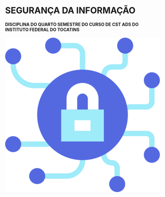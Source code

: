 # SEGURANÇA DA INFORMAÇÃO

#### DISCIPLINA DO QUARTO SEMESTRE DO CURSO DE CST ADS DO INSTITUTO FEDERAL DO TOCATINS


![](assets/security.png)